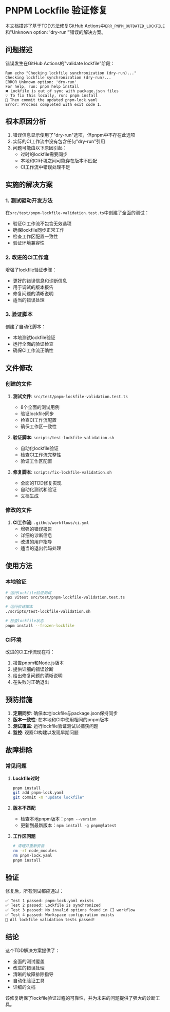 # PNPM Lockfile 验证修复

本文档描述了基于TDD方法修复GitHub Actions中`ERR_PNPM_OUTDATED_LOCKFILE`和"Unknown option: 'dry-run'"错误的解决方案。

## 问题描述

错误发生在GitHub Actions的"validate lockfile"阶段：

```
Run echo "Checking lockfile synchronization (dry-run)..."
Checking lockfile synchronization (dry-run)...
ERROR Unknown option: 'dry-run'
For help, run: pnpm help install
❌ Lockfile is out of sync with package.json files
💡 To fix this locally, run: pnpm install
📝 Then commit the updated pnpm-lock.yaml
Error: Process completed with exit code 1.
```

## 根本原因分析

1. 错误信息显示使用了"dry-run"选项，但pnpm中不存在此选项
2. 实际的CI工作流中没有包含任何"dry-run"引用
3. 问题可能由以下原因引起：
   - 过时的lockfile需要同步
   - 本地和CI环境之间可能存在版本不匹配
   - CI工作流中错误处理不足

## 实施的解决方案

### 1. 测试驱动开发方法

在`src/test/pnpm-lockfile-validation.test.ts`中创建了全面的测试：
- 验证CI工作流不包含无效选项
- 确保lockfile同步正常工作
- 检查工作区配置一致性
- 验证环境兼容性

### 2. 改进的CI工作流

增强了lockfile验证步骤：
- 更好的错误信息和诊断信息
- 用于调试的版本报告
- 修复问题的清晰说明
- 适当的错误处理

### 3. 验证脚本

创建了自动化脚本：
- 本地测试lockfile验证
- 运行全面的验证检查
- 确保CI工作流正确性

## 文件修改

### 创建的文件

1. **测试文件**: `src/test/pnpm-lockfile-validation.test.ts`
   - 8个全面的测试用例
   - 验证lockfile同步
   - 检查CI工作流配置
   - 确保工作区一致性

2. **验证脚本**: `scripts/test-lockfile-validation.sh`
   - 自动化lockfile验证
   - 检查CI工作流完整性
   - 验证工作区配置

3. **修复脚本**: `scripts/fix-lockfile-validation.sh`
   - 全面的TDD修复实现
   - 自动化测试和验证
   - 文档生成

### 修改的文件

1. **CI工作流**: `.github/workflows/ci.yml`
   - 增强的错误报告
   - 详细的诊断信息
   - 改进的用户指导
   - 适当的退出代码处理

## 使用方法

### 本地验证

```bash
# 运行lockfile验证测试
npx vitest src/test/pnpm-lockfile-validation.test.ts

# 运行验证脚本
./scripts/test-lockfile-validation.sh

# 检查lockfile状态
pnpm install --frozen-lockfile
```

### CI环境

改进的CI工作流现在将：
1. 报告pnpm和Node.js版本
2. 提供详细的错误诊断
3. 给出修复问题的清晰说明
4. 在失败时正确退出

## 预防措施

1. **定期同步**: 确保本地lockfile与package.json保持同步
2. **版本一致性**: 在本地和CI中使用相同的pnpm版本
3. **测试覆盖**: 运行lockfile验证测试以捕获问题
4. **监控**: 观察CI构建以发现早期问题

## 故障排除

### 常见问题

1. **Lockfile过时**
   ```bash
   pnpm install
   git add pnpm-lock.yaml
   git commit -m "update lockfile"
   ```

2. **版本不匹配**
   - 检查本地pnpm版本：`pnpm --version`
   - 更新到最新版本：`npm install -g pnpm@latest`

3. **工作区问题**
   ```bash
   # 清理并重新安装
   rm -rf node_modules
   rm pnpm-lock.yaml
   pnpm install
   ```

## 验证

修复后，所有测试都应通过：

```bash
✅ Test 1 passed: pnpm-lock.yaml exists
✅ Test 2 passed: Lockfile is synchronized  
✅ Test 3 passed: No invalid options found in CI workflow
✅ Test 4 passed: Workspace configuration exists
🎉 All lockfile validation tests passed!
```

## 结论

这个TDD解决方案提供了：
- 全面的测试覆盖
- 改进的错误处理
- 清晰的故障排除指导
- 自动化验证工具
- 详细的文档

该修复确保了lockfile验证过程的可靠性，并为未来的问题提供了强大的诊断工具。